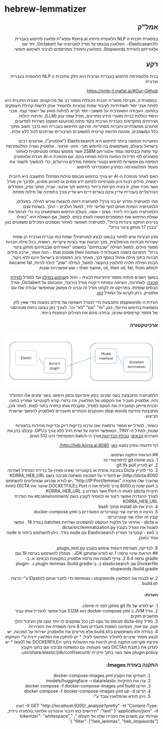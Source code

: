 # hebrew-lemmatizer

<div dir="rtl">

## אמל"ק

במסגרת תכנית ה NLP הלאומית פיתחו Korra.ai ומפא"ת פלאגין לחיפוש בעברית לElasticsearch-. הפלאגין מבוסס על מודל למטיזציה של Dictabert, יחד עם אלגוריתם להורדת Stopwords. הפלאגין והמודל מפורסמים לציבור לשימוש חופשי.

## רקע

בנית פלטפורמה לחיפוש בעברית וערבית היא חלק מתכנית ה NLP הלאומית בעברית וערבית.

<https://nnlp-il.mafat.ai/#Our-Github>

&nbsp;במסגרת זו, מובילה מפא"ת תכנית הכוללת מספר רב של פרויקטים.  מטרת התכנית היא לפתח אבני יסוד תשתיתיות לעיבוד שפות טבעיות ולהעמיד אותן לרשות קהילת העוסקים בתחום. העבודה המאסיבית על משאבי-יסוד תביא לפיתוח מואץ של יישומי קצה.  אבני היסוד כוללות בניית מאגרי מידע מתוייגים, מודל שפה ענק (LLM), ופיתוח יכולות ושירותים מתקדמים בעברית וערבית בקוד פתוח (open source) כשירות למדענים, ארגונים ממשלתיים וחברות מסחריות. פרויקט החיפוש בעברית הוא נדבך חשוב מתוך כלל המשאבים, ומהווה תרומה קריטית למשאבים הציבוריים שניתנים לכול ללא עלות.

המערכת הנפוצה ביותר לחיפוש היא Elasticsearch ("אלסטיק"), וארגונים רבים בישראל ובעולם, משתמשים בה לחיפוש תוך- וחוץ- ארגוני . אלסטיק נוצרה כפלטפורמת קוד פתוח ובבסיסה עומד אלגוריתם 25BM אשר מממש נוסחה סטטיסטית לאחזור מסמכים לפי תדירות הופעת מילות מפתח בהם. עם מהפכת ה-AI חברת אלאסטיק הוסיפה גם אפשרות לחיפוש וקטורי והוספת מודלים נוירונלים, כדי להמשיך ולשמר את מעמד הפלטפורמה כפתרון הסטנדרטי לחיפוש.

האם לאחר מהפכת ה-AI יש צורך בחיפוש מבוסס מילות מפתח? התשובה היא חיובית. ראשית, מילים רבות הינן ספציפיות לתחום ידע מסוים או לארגון מסוים, ולפיכך אין מודל אשר מכיר אותן. זו בעיה הקיימת ביחוד בחיפוש תוך ארגוני. שנית, מתוך נסיון, המודלים הנוירונליים בעברית עדיין אינם בוגרים דיים ויש עדיין צורך בתמיכה של מילות מפתח.

מהי למטיזציה ומדוע יש בה צורך? למטיזציה דומה להוצאת שורש למילה. בפעלים, הלמטיזציה הופכת אותם לגוף שלישי יחיד, למשל הולכים – הולך. בשמות עצם הלמטיזציה מעבירה ליחיד: נשים – אשה. בעולם החיפוש משתמשים בה כדי לנרמל את שאלת החיפוש ואת המסמכים נשואיו לאותו בסיס. למשל, אם השאלה היא "באילו בניינים הותקנו צינורות ברזל", למטיזציה תאפשר לאחזר מסמכים המכילים משפטים כגון "בבנין 17 מותקן צינור ברזל".

מהן הבעיות שיש לפתור בבואנו לבצע למטיזציה? שפות כמו עברית וערבית הן שפות עשירות מבחינה מורפולוגית, מכך נובעות שתי בעיות עיקריות. ראשית, בכל מילה חבויות מספר מילים. למשל המילה "שבבתיהם" במשפט "האזרחים שבבתיהם מותקן צינור ברזל" תתורגם בשפה האנגלית ל-that inside their homes - הווה אומר, ארבע מילים חבויות בתוך מילה אחת! בנוסף לכך, מאחר ורוב המסמכים בישראל הינם ללא ניקוד, הבנת המילה תלויה לחלוטין בהקשר. למשל, המילה "שמן" יכולה להיות, became fat their name, oil, their oil, fat, from which – שש אפשרויות שונות.

במשך השנים פותחו מספר פיתרונות לבעיה – החל מ[שימוש במילון](http://hspell.ivrix.org.il/) ועד למודל [למידת מכונה](https://github.com/OnlpLab/yap). לאחרונה, הוציאה עמותת דיקטה מודל נוירונלי, המבוסס על Dictabert, מודל הבסיס שפתחו. בפרויקט זה לקחנו מודל זה ובנינו לו ממשק שמאפשר עבודה שלו עם אלסטיק. ניתן לקרוא על המודל [כאן](https://dicta.org.il/developers).

הורדת ה-stopwords מתבצעת כדי לנטרל השפעה של מילים נפוצות מדי שאין להן משמעות בחיפוש נוירונלי, כגון "אז" "אם" "לא" וכו'. לצורך כאן בצענו ניתוח סטטיסטי של מספר קורפוסים שונים, ובחרנו מהם את המילים הנפוצות ביותר.

### ארכיטקטורה
![Architecture](/architecture.png)


הלמטיזציה מתבצעת בשני זמנים: בזמן אינדוקס ובזמן חיפוש. בשני זמנים אלו התהליך זהה. אלסטיק מעביר את הטקסט אל הפלאגין, וזה בתורו קורא לקונטיינר שמריץ בתוכו תכנית פייתון המעבירה את הטקס למודל, ומקבלת אותו בחזרה בתור למות. לאחר מכן, מתבצעת מחיקת stop words והטוקנים הנותרים מועברים לאלסטיק להמשך שרשרת הביצוע.

כאמור, למודל יש מספר גרסאות ואנו ערכנו בדיקות דיוק ובדיקות מהירות בתצורות שונות, למודל ה-TINY, המאפשר הרצה על שרת רגיל ללא צורך בGPU. קיבלנו בהן את הערכים [הבאים]([url](https://drive.google.com/file/d/16DBh0EFsnIkTPvLKvZEOGhAyMuT2Tatj/view)):
[
טבלת הבדיקות
](https://drive.google.com/file/d/16DBh0EFsnIkTPvLKvZEOGhAyMuT2Tatj/view)
אורך ה-batch המקסימלי הינו 512 תווים.

דף הדגמה ונסיון נמצא [כאן]([url](http://heb.korra.ai:8080/)): http://heb.korra.ai:8080/
<div dir="rtl">
## הוראות התקנה ושימוש:<div dir="rtl">
1. בצע git clone לרפוזיטורי זה<div dir="rtl">
2. יש להריץ git lfs pull 
<div dir="rtl">
3. כדי להריץ Dicta במכונה אחרת או בקונטיינר שאינו מאזין על ברירת המחדל (שהינה http://dicta:8000) יש להגדיר על המכונה משתנה סביבה בשם KORRA_HEB_URL שהערך שלו מהצורה "http://IP:Port/lemmas" .יש לוודא שברגע שמחליטים להשתמש ב port שונה מ 8000 צריך לחליף את ה Port בDOCKETFILE שיוצר את DICTA (תחת תיקיית dicta)  לאותו ה-Port אשר הגדרנו ב KORRA_HEB_URL. <BR> לצורך ההגדרה אפשר ליצור או להוסיף לקובץ בשם 
/etc/environment את הגדרת KORRA_HEB_URL
<div dir="rtl">
4. הרץ את install.sh מתוך bash <div dir="rtl">
 <div dir="rtl">
5. הרצה זו מריצה שני קונטיינרים המוגדרים ב-docker-compose.yml <div dir="rtl">
 <div dir="rtl">
קובץ זה יעלה שני קונטיינרים:
<BR/>
 א dicta - אחראי על חלקות הטקסט למשפטים ושליחת batches בגודל 16 . אפשר לשנות את הגודל בקובץ dicta/src/lemmatization.py
<BR/>
 ב es0 - קונטיינר המריץ Elasticsearch עם  node בודד. ניתן להשתמש ביותר מ node אחד כמובן.
<BR/><BR/>
6. לבדיקה, מצורפת דוגמת שימוש בקובץ plugin_test.py.

<div dir="rtl">
## הוראות שינוי גרסה:
1.יש לוודא שמותקן JDK . מומלץ להשתמש בגרסה 19 וגם gradle גרסה 8.4 
2. צריף לשנות את גרסת אלסטיק במקומות הבאים:
א. ב-Dockerfile שב elasticsearch
ב. ב-plugin-lemmas
/build.gradle
ג. plugin-stopwords
/build.gradle

2.יש לבנות את הפלאגין stopwords ו lemmas כדי לחבר אותם לElastic ע"י הרצת build.sh . 

#### הערות:
<div dir="rtl">
1. יש לוודא של git lfs מותקן לפני ה-clone.
<div dir="rtl">
2. גודל JVM ב docker-compose.yml הוא 512M אבל אפשר להגדיל אותו עבור מחשבים חזקים.
   <div dir="rtl">
3. מודל dicta-tiny מבוסס על cpu לכן ככל שמקצים לו יותר cpu זמן העיבוד הולך וקטן. עם זאת, מנסיוננו הוספת מעבדים מעל 8 אינה משפרת את המהירות.
   <div dir="rtl">
4.  במידה ולא משתמשים בbuild.sh  אלא מריצים את אלאסטיק ישירות על המכונה, יש לבצע מספר שינויים לתהליך המתואר לעיל:
   * יש להתקין את הפלאגין ידנית ע"י העתקתו והרצת סקריפט התקנה (ניתן לראות את הפעולות בתוך הDOCKERFILE של es01)
   * יש לעדכן את כתובת הDICTA בשני מקומות: גם כמשתנה סביבה וגם בתוך הקובץ plugin.policy אשר מצוי בתוך תיקיית /usr/share/elastic/jdk/conf/securit.  

### התקנה בעזרת Images:

1. העתיקו את הקובץ docker-compose-images.yml
2. צרו את התיקיות data/elastic ו- models/huggingface
3. הריצו docker compose -f docker-compose-images.yml build 
4. הריצו docker compose -f docker-compose-images.yml up -d
5. ניתן לוודא שהפלאגין עובד ע"י

curl -X GET "http://localhost:9200/_analyze?pretty" -H "Content-Type: application/json" -d '{
    "text": "חידושים כמו חיבור אינטרנט אלחוטי,טלפוניה ניידת, ושירותי ענן משנים את הפנייה שלנו אל העולם.",
    "tokenizer": "whitespace",
    "filter": ["heb_lemmas", "heb_stopwords"]
    }'

   
   
